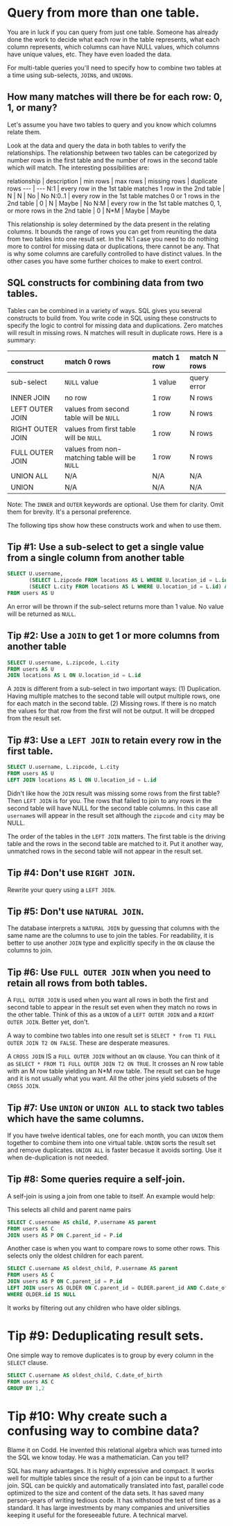 # Query from more than one table.

You are in luck if you can query from just one table. Someone has already done the work to decide what each row in the table
represents, what each column represents, which columns can have NULL values, which columns have unique values, etc. They have even loaded the data.

For multi-table queries you'll need to specify how to combine two tables at a time 
using sub-selects, `JOIN`s, and `UNION`s. 

## How many matches will there be for each row: 0, 1, or many?

Let's assume you have two tables to query and you know which columns relate them. 

Look at the data and query the data in both tables to verify the relationships. The relationship between two tables can be categorized by number rows in the first table and the number of rows in the second table which will match. The interesting possibilities are:

relationship | description | min rows | max rows | missing rows | duplicate rows
--- | ---
N:1 | every row in the 1st table matches 1 row in the 2nd table | N | N | No | No
N:0..1 | every row in the 1st table matches 0 or 1 rows in the 2nd table | 0 | N | Maybe | No
N:M | every row in the 1st table matches 0, 1, or more rows in the 2nd table | 0 | N\*M | Maybe | Maybe

This relationship is soley determined by the data present in the relating columns. It bounds the range of rows you can get from reuniting the data from two tables into one result set. In the N:1 case you need to do nothing more to control for missing data or duplications, there cannot be any. That is why some columns are carefully controlled to have distinct values. In the other cases you have some further choices to make to exert control.

## SQL constructs for combining data from two tables.

Tables can be combined in a variety of ways. SQL gives you several constructs to build from. You write code in SQL using these constructs to specify the logic to control for missing data and duplications. Zero matches will result in missing rows. N matches will result in duplicate rows. Here is a summary:

| construct | match 0 rows | match 1 row | match N rows |
| :--- | :--- | :--- | :--- |
| sub-select | `NULL` value | 1 value | query error |
| INNER JOIN | no row | 1 row | N rows |
| LEFT OUTER JOIN | values from second table will be `NULL` | 1 row | N rows |
| RIGHT OUTER JOIN | values from first table will be `NULL` | 1 row | N rows |
| FULL OUTER JOIN | values from non-matching table will be `NULL` | 1 row | N rows |
| UNION ALL | N/A | N/A | N/A |
| UNION | N/A | N/A | N/A |

Note: The `INNER` and `OUTER` keywords are optional. Use them for clarity. Omit them for brevity. It's a personal preference.

The following tips show how these constructs work and when to use them.

## Tip #1: Use a sub-select to get a single value from a single column from another table

```sql
SELECT U.username,
       (SELECT L.zipcode FROM locations AS L WHERE U.location_id = L.id) AS zipcode,
       (SELECT L.city FROM locations AS L WHERE U.location_id = L.id) AS city    
FROM users AS U
```
An error will be thrown if the sub-select returns more than 1 value. No value will be returned as `NULL`.

## Tip #2: Use a `JOIN` to get 1 or more columns from another table

```sql
SELECT U.username, L.zipcode, L.city
FROM users AS U
JOIN locations AS L ON U.location_id = L.id
```

A `JOIN` is different from a sub-select in two important ways: 
(1) Duplication. Having multiple matches to the second table will output multiple
rows, one for each match in the second table. 
(2) Missing rows. If there is no match the values for that row from the first will not be output. It will be dropped from the result set.

## Tip #3: Use a `LEFT JOIN` to retain every row in the first table.

```sql
SELECT U.username, L.zipcode, L.city
FROM users AS U
LEFT JOIN locations AS L ON U.location_id = L.id
```

Didn't like how the `JOIN` result was missing some rows from the first table? Then `LEFT JOIN` is for you. The rows that failed to join to any rows in the second table will have NULL for the second table columns. In this case all `username`s will appear in the result set although the `zipcode` and `city` may be NULL.

The order of the tables in the `LEFT JOIN` matters. The first table is the driving table and the rows in the second table are matched to it. Put it another way, unmatched rows in the second table will not appear in the result set.

## Tip #4: Don't use `RIGHT JOIN`.

Rewrite your query using a `LEFT JOIN`.

## Tip #5: Don't use `NATURAL JOIN`.

The database interprets a `NATURAL JOIN` by guessing that columns with the same name are the columns to use to join the tables. For readability, it is better to use another `JOIN` type and explicitly specify in the `ON` clause the columns to join.

## Tip #6: Use `FULL OUTER JOIN` when you need to retain all rows from both tables.

A `FULL OUTER JOIN` is used when you want all rows in both the first and second table to appear in the result set even when they match no rows in the other table. Think of this as a `UNION` of a `LEFT OUTER JOIN` and a `RIGHT OUTER JOIN`. Better yet, don't.

A way to combine two tables into one result set is `SELECT * from T1 FULL OUTER JOIN T2 ON FALSE`. These are desperate measures.

A `CROSS JOIN` IS a `FULL OUTER JOIN` without an `ON` clause. You can think of it as 
`SELECT * FROM T1 FULL OUTER JOIN T2 ON TRUE`. It crosses an N row table with an M row table yielding an N\*M row table. The result set can be huge and it is not usually what you want. All the other joins yield subsets of the `CROSS JOIN`.

## Tip #7: Use `UNION` or `UNION ALL` to stack two tables which have the same columns.

If you have twelve identical tables, one for each month, you can `UNION` them together to combine them into one virtual table.
`UNION` sorts the result set and remove duplicates. `UNION ALL` is faster becasue it avoids sorting. Use it when de-duplication is not needed.

## Tip #8: Some queries require a self-join.

A self-join is using a join from one table to itself. An example would help:

This selects all child and parent name pairs
```sql
SELECT C.username AS child, P.username AS parent
FROM users AS C
JOIN users AS P ON C.parent_id = P.id
```

Another case is when you want to compare rows to some other rows. This selects only the oldest children for each parent. 

```sql
SELECT C.username AS oldest_child, P.username AS parent
FROM users AS C
JOIN users AS P ON C.parent_id = P.id
LEFT JOIN users AS OLDER ON C.parent_id = OLDER.parent_id AND C.date_of_birth > OLDER.date_of_birth
WHERE OLDER.id IS NULL
```
It works by filtering out any children who have older siblings. 

# Tip #9: Deduplicating result sets.

One simple way to remove duplicates is to group by every column in the `SELECT` clause.

```sql
SELECT C.username AS oldest_child, C.date_of_birth
FROM users AS C
GROUP BY 1,2
```

# Tip #10: Why create such a confusing way to combine data?

Blame it on Codd. He invented this relational algebra which was turned into the SQL we know today. He was a mathematician. Can you tell? 

SQL has many advantages. It is highly expressive and compact. It works well for multiple tables since the result of a join can be input to a further join. SQL can be quickly and automatically translated into fast, parallel code optimized to the size and content of the data sets. It has saved many person-years of writing tedious code. It has withstood the test of time as a standard. It has large investments by many companies and universities keeping it useful for the foreseeable future. A technical marvel.


